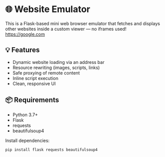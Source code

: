 # 🌐 Website Emulator


This is a Flask-based mini web browser emulator that fetches and displays other websites inside a custom viewer — no iframes used!
https://google.com

## 💡 Features

- Dynamic website loading via an address bar
- Resource rewriting (images, scripts, links)
- Safe proxying of remote content
- Inline script execution
- Clean, responsive UI

## 📦 Requirements

- Python 3.7+
- Flask
- requests
- beautifulsoup4

Install dependencies:

```bash
pip install flask requests beautifulsoup4
